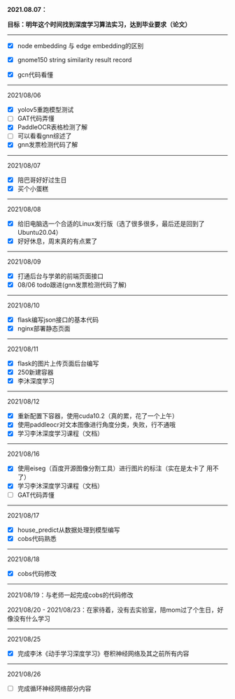 **2021.08.07：**

**目标：明年这个时间找到深度学习算法实习，达到毕业要求（论文）**

<hr>

- [x] node embedding 与 edge embedding的区别
- [x] gnome150 string similarity result record 

- [x] gcn代码看懂

<hr>

2021/08/06
- [x] yolov5重跑模型测试
- [ ] GAT代码弄懂
- [x] PaddleOCR表格检测了解
- [ ] 可以看看gnn综述了
- [x] gnn发票检测代码了解

<hr>

2021/08/07
- [x] 陪巴哥好好过生日
- [x] 买个小蛋糕

<hr>
2021/08/08

- [x] 给旧电脑选一个合适的Linux发行版（选了很多很多，最后还是回到了Ubuntu20.04）
- [x] 好好休息，周末真的有点累了 

<hr>
2021/08/09

- [x] 打通后台与学弟的前端页面接口
- [x] 08/06 todo跟进(gnn发票检测代码了解)

<hr>
2021/08/10

- [x] flask编写json接口的基本代码
- [x] nginx部署静态页面 

<hr>
2021/08/11

- [x] flask的图片上传页面后台编写
- [x] 250新建容器
- [x] 李沐深度学习

<hr>
2021/08/12

- [x] 重新配置下容器，使用cuda10.2（真的累，花了一个上午）
- [x] 使用paddleocr对文本图像进行角度分类，失败，行不通哦
- [x] 学习李沐深度学习课程（文档） 

<hr>
2021/08/16

- [x] 使用eiseg（百度开源图像分割工具）进行图片的标注（实在是太卡了 用不了）
- [x] 学习李沐深度学习课程（文档）
- [ ] GAT代码弄懂

<hr>
2021/08/17

- [x] house_predict从数据处理到模型编写
- [x] cobs代码熟悉

<hr>
2021/08/18

- [x] cobs代码修改

<hr>
2021/08/19：与老师一起完成cobs的代码修改 

2021/08/20 - 2021/08/23：在家待着，没有去实验室，陪mom过了个生日，好像没有什么学习

<hr>
2021/08/25

- [x] 完成李沐《动手学习深度学习》卷积神经网络及其之前所有内容

<hr>
2021/08/26

- [ ] 完成循环神经网络部分内容